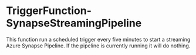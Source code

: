 # TriggerFunction-SynapseStreamingPipeline
This function run a scheduled trigger every five minutes to start a streaming Azure Synapse Pipeline. If the pipeline is currently running it will do nothing.
